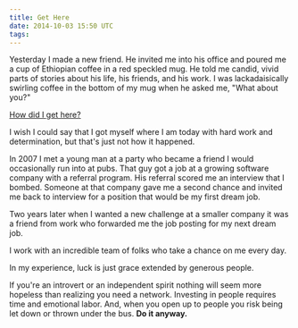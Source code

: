 ```yaml
---
title: Get Here
date: 2014-10-03 15:50 UTC
tags:
---
```


Yesterday I made a new friend. He invited me into his office and poured me a cup of Ethiopian coffee in a red speckled mug. He told me candid, vivid parts of stories about his life, his friends, and his work. I was lackadaisically swirling coffee in the bottom of my mug when he asked me, "What about you?"

[How did I get here?](https://play.spotify.com/track/1Tr4K5MU5XYE44umXGDndd)

I wish I could say that I got myself where I am today with hard work and determination, but that's just not how it happened. 

In 2007 I met a young man at a party who became a friend I would occasionally run into at pubs. That guy got a job at a growing software company with a referral program. His referral scored me an interview that I bombed. Someone at that company gave me a second chance and invited me back to interview for a position that would be my first dream job.

Two years later when I wanted a new challenge at a smaller company it was a friend from work who forwarded me the job posting for my next dream job.

I work with an incredible team of folks who take a chance on me every day.

In my experience, luck is just grace extended by generous people.

If you're an introvert or an independent spirit nothing will seem more hopeless than realizing you need a network. Investing in people requires time and emotional labor. And, when you open up to people you risk being let down or thrown under the bus. **Do it anyway.**